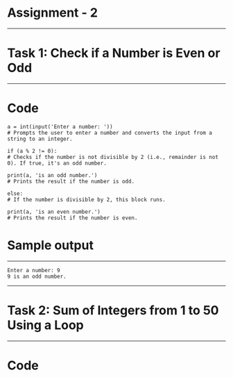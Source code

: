 # Assignment - 2
---

# Task 1: Check if a Number is Even or Odd
---

# Code
```
a = int(input('Enter a number: '))
# Prompts the user to enter a number and converts the input from a string to an integer.

if (a % 2 != 0):
# Checks if the number is not divisible by 2 (i.e., remainder is not 0). If true, it's an odd number.

print(a, 'is an odd number.')
# Prints the result if the number is odd.

else:
# If the number is divisible by 2, this block runs.

print(a, 'is an even number.')
# Prints the result if the number is even.
```
# Sample output
---
```
Enter a number: 9
9 is an odd number.
```
---
# Task 2: Sum of Integers from 1 to 50 Using a Loop
---
# Code
```


